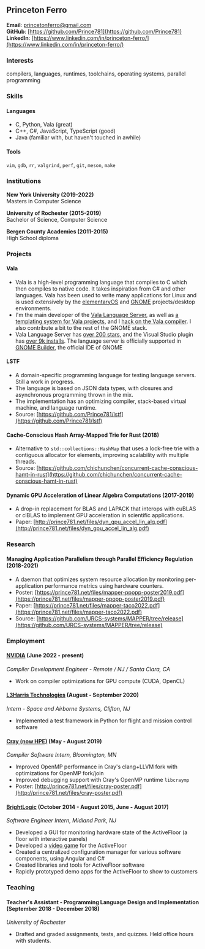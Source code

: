 ## Princeton Ferro
**Email**: [princetonferro@gmail.com](mailto:princetonferro@gmail.com?subject=This%20is%20from%20a%20bot%20change%20this%20subject%20if%20you%20are%20not%20a%20bot)    
**GitHub**: [https://github.com/Prince781](https://github.com/Prince781)    
**LinkedIn**: [https://www.linkedin.com/in/princeton-ferro/](https://www.linkedin.com/in/princeton-ferro/)

### Interests
compilers, languages, runtimes, toolchains, operating systems, parallel programming

### Skills
#### Languages
- C, Python, Vala (great)
- C++, C#, JavaScript, TypeScript (good)
- Java (familiar with, but haven't touched in awhile)

#### Tools
`vim`, `gdb`, `rr`, `valgrind`, `perf`, `git`, `meson`, `make`  

### Institutions    
**New York University (2019-2022)**    
Masters in Computer Science

**University of Rochester (2015-2019)**    
Bachelor of Science, Computer Science    

**Bergen County Academies (2011-2015)**    
High School diploma

### Projects

#### Vala
- Vala is a high-level programming language that compiles to C which then
  compiles to native code. It takes inspiration from C# and other languages.
  Vala has been used to write many applications for Linux and is
  used extensively by the [elementaryOS](https://elementary.io/) and
  [GNOME](https://www.gnome.org/) projects/desktop environments.
- I'm the main developer of the [Vala Language
  Server](https://github.com/vala-lang/vala-language-server), as well as [a
  templating system for Vala projects](https://github.com/vala-lang/valdo), and
  I [hack on the Vala compiler](https://gitlab.gnome.org/GNOME/vala/-/commits/master?author=Princeton%20Ferro).
  I also contribute a bit to the rest of the GNOME stack.
- Vala Language Server has [over 200 stars](https://github.com/vala-lang/vala-language-server/stargazers),
  and the Visual Studio plugin has [over 9k installs](https://marketplace.visualstudio.com/items?itemName=prince781.vala).
  The language server is officially supported in [GNOME Builder](https://wiki.gnome.org/Apps/Builder), the official IDE of GNOME

#### LSTF
- A domain-specific programming language for testing language servers. Still a work in progress.
- The language is based on JSON data types, with closures and asynchronous programming thrown in the mix.
- The implementation has an optimizing compiler, stack-based virtual machine, and language runtime.
- Source: [https://github.com/Prince781/lstf](https://github.com/Prince781/lstf)

#### Cache-Conscious Hash Array-Mapped Trie for Rust (2018)
- Alternative to `std::collections::HashMap` that uses a lock-free trie with
  a contiguous allocator for elements, improving scalability with multiple
  threads.
- Source: [https://github.com/chichunchen/concurrent-cache-conscious-hamt-in-rust](https://github.com/chichunchen/concurrent-cache-conscious-hamt-in-rust)

#### Dynamic GPU Acceleration of Linear Algebra Computations (2017-2019)
- A drop-in replacement for BLAS and LAPACK that interops with cuBLAS or clBLAS
  to implement GPU acceleration in scientific applications.
- Paper: [http://prince781.net/files/dyn_gpu_accel_lin_alg.pdf](http://prince781.net/files/dyn_gpu_accel_lin_alg.pdf)

### Research

#### Managing Application Parallelism through Parallel Efficiency Regulation (2018-2021)
- A daemon that optimizes system resource allocation by monitoring per-application performance metrics using hardware counters.
- Poster: [https://prince781.net/files/mapper-ppopp-poster2019.pdf](https://prince781.net/files/mapper-ppopp-poster2019.pdf)
- Paper: [https://prince781.net/files/mapper-taco2022.pdf](https://prince781.net/files/mapper-taco2022.pdf)
- Source: [https://github.com/URCS-systems/MAPPER/tree/release](https://github.com/URCS-systems/MAPPER/tree/release)

### Employment

#### [NVIDIA](http://nvidia.com) (June 2022 - present)
_Compiler Development Engineer - Remote / NJ / Santa Clara, CA_

- Work on compiler optimizations for GPU compute (CUDA, OpenCL)

#### [L3Harris Technologies](http://l3harris.com) (August - September 2020)    
_Intern - Space and Airborne Systems, Clifton, NJ_  

- Implemented a test framework in Python for flight and mission control software

#### [Cray (now HPE)](http://cray.com) (May - August 2019)    
_Compiler Software Intern, Bloomington, MN_  

- Improved OpenMP performance in Cray's clang+LLVM fork with optimizations for OpenMP fork/join  
- Improved debugging support with Cray's OpenMP runtime `libcraymp`  
- Poster: [http://prince781.net/files/cray-poster.pdf](http://prince781.net/files/cray-poster.pdf)

#### [BrightLogic](http://brightlogic.com) (October 2014 - August 2015, June - August 2017)    
_Software Engineer Intern, Midland Park, NJ_  

- Developed a GUI for monitoring hardware state of the ActiveFloor (a floor with interactive panels)  
- Developed a [video game](https://www.youtube.com/watch?v=yJM4E6coUKY) for the ActiveFloor
- Created a centralized configuration manager for various software components, using Angular and C#  
- Created libraries and tools for ActiveFloor software  
- Rapidly prototyped demo apps for the ActiveFloor to show to customers

### Teaching
#### Teacher's Assistant - Programming Language Design and Implementation (September 2018 - December 2018)
_University of Rochester_  

- Drafted and graded assignments, tests, and quizzes. Held office hours with students.
